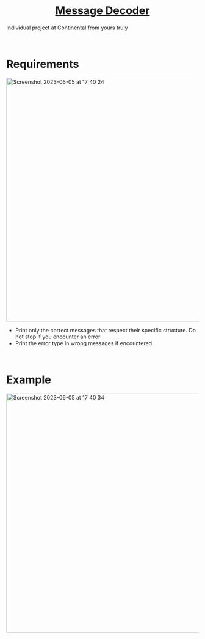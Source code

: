 <h1><a href="https://razvangolan.github.io/Message_decoder/"><center>Message Decoder</center></h1></a>
<p>Individual project at Continental from yours truly<p>
<br>
<h1>Requirements</h1>
<img width="637" alt="Screenshot 2023-06-05 at 17 40 24" src="https://github.com/RazvanGolan/Message_decoder/assets/117024228/3b6d58db-8550-4d75-a786-a0c1c59e78ba">

<ul>
  <li>Print only the correct messages that respect their specific structure. Do not stop if you encounter an error</li>
  <li>Print the error type in wrong messages if encountered</li>
</ul>  

<br>
<h1>Example</h1>
<img width="625" alt="Screenshot 2023-06-05 at 17 40 34" src="https://github.com/RazvanGolan/Message_decoder/assets/117024228/52842384-3c09-4662-824c-688fb4587624">
